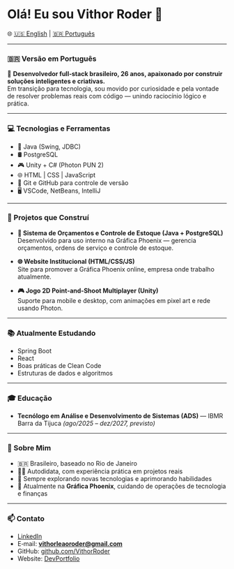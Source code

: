 # Olá! Eu sou Vithor Roder 👋

🌐 [🇺🇸 English](./README.md) | [🇧🇷 Português](./README.pt.md)

---

### 🇧🇷 Versão em Português

🎯 **Desenvolvedor full‑stack brasileiro, 26 anos, apaixonado por construir soluções inteligentes e criativas.**  
Em transição para tecnologia, sou movido por curiosidade e pela vontade de resolver problemas reais com código — unindo raciocínio lógico e prática.

---

### 💻 Tecnologias e Ferramentas

- 🧠 Java (Swing, JDBC)  
- 🛢️ PostgreSQL  
- 🎮 Unity + C# (Photon PUN 2)  
- 🌐 HTML | CSS | JavaScript  
- 🧰 Git e GitHub para controle de versão  
- 🖥️ VSCode, NetBeans, IntelliJ  

---

### 📌 Projetos que Construí

- **🔧 Sistema de Orçamentos e Controle de Estoque (Java + PostgreSQL)**  
  Desenvolvido para uso interno na Gráfica Phoenix — gerencia orçamentos, ordens de serviço e controle de estoque.

- **🌐 Website Institucional (HTML/CSS/JS)**  
  Site para promover a Gráfica Phoenix online, empresa onde trabalho atualmente.

- **🎮 Jogo 2D Point‑and‑Shoot Multiplayer (Unity)**  
  Suporte para mobile e desktop, com animações em pixel art e rede usando Photon.

---

### 📚 Atualmente Estudando

- Spring Boot  
- React  
- Boas práticas de Clean Code  
- Estruturas de dados e algoritmos  

---

### 🎓 Educação

- **Tecnólogo em Análise e Desenvolvimento de Sistemas (ADS)** — IBMR Barra da Tijuca *(ago/2025 – dez/2027, previsto)*  

---

### 📍 Sobre Mim

- 🇧🇷 Brasileiro, baseado no Rio de Janeiro  
- 👨‍💻 Autodidata, com experiência prática em projetos reais  
- 🧩 Sempre explorando novas tecnologias e aprimorando habilidades  
- 🧾 Atualmente na **Gráfica Phoenix**, cuidando de operações de tecnologia e finanças  

---

### 📫 Contato

- [LinkedIn](https://www.linkedin.com/in/vithor-roder-1700a217a/)  
- E‑mail: **vithorleaoroder@gmail.com**  
- GitHub: [github.com/VithorRoder](https://github.com/VithorRoder)  
- Website: [DevPortfolio](https://vithoroderdev.vercel.app/)

